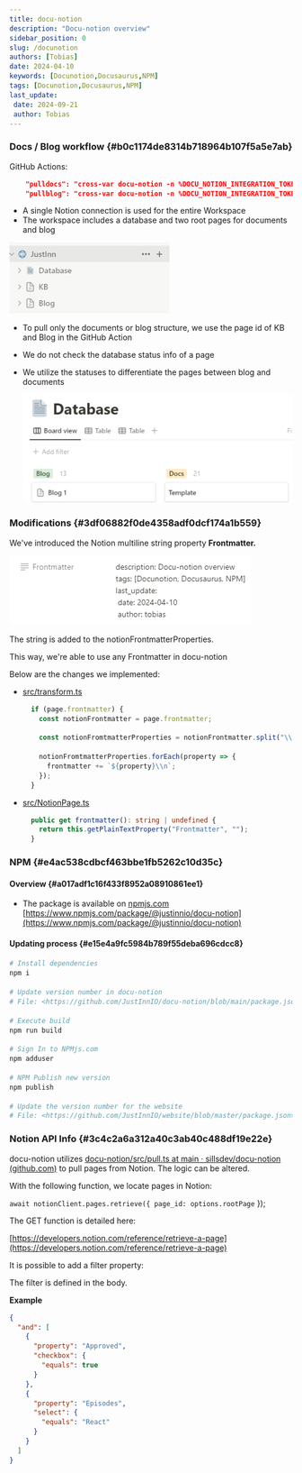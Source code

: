 ```yaml
---
title: docu-notion
description: "Docu-notion overview"
sidebar_position: 0
slug: /docunotion
authors: [Tobias]
date: 2024-04-10
keywords: [Docunotion,Docusaurus,NPM]
tags: [Docunotion,Docusaurus,NPM]
last_update: 
 date: 2024-09-21
 author: Tobias
---
```




### Docs / Blog workflow {#b0c1174de8314b718964b107f5a5e7ab}


GitHub Actions:


```json
    "pulldocs": "cross-var docu-notion -n %DOCU_NOTION_INTEGRATION_TOKEN% -r %DOCU_NOTION_DOCS_PAGE% -t \\"*\\" -m \\"./docs\\"",
    "pullblog": "cross-var docu-notion -n %DOCU_NOTION_INTEGRATION_TOKEN% -r %DOCU_NOTION_BLOG_PAGE% -t \\"*\\" -m \\"./blog\\""

```

- A single Notion connection is used for the entire Workspace
- The workspace includes a database and two root pages for documents and blog

![](./docunotion.f5d0d135-e5c6-4b33-9875-af2824d8eed9.png)


- To pull only the documents or blog structure, we use the page id of KB and Blog in the GitHub Action
- We do not check the database status info of a page
- We utilize the statuses to differentiate the pages between blog and documents

	![](./docunotion.ae1fcf7c-361a-4833-91c7-2909130eb474.png)




### Modifications {#3df06882f0de4358adf0dcf174a1b559}


We've introduced the Notion multiline string property **Frontmatter.**


![](./docunotion.86f7af60-1750-41ed-9640-0720c5839f69.png)


The string is added to the notionFrontmatterProperties.


This way, we're able to use any Frontmatter in docu-notion


Below are the changes we implemented:

- [src/transform.ts](https://github.com/sillsdev/docu-notion/compare/main...JustInnIO:docu-notion:main#diff-adb065f7ea26f7f005649ad48bcbf0534bc860c701bb4e19c3917b125f4e2f20)

	```typescript
	  if (page.frontmatter) {
	    const notionFrontmatter = page.frontmatter;
	
	    const notionFromtmatterProperties = notionFrontmatter.split("\\n");
	
	    notionFromtmatterProperties.forEach(property => {
	      frontmatter += `${property}\\n`;
	    });
	  }
	
	```

- [src/NotionPage.ts](https://github.com/sillsdev/docu-notion/compare/main...JustInnIO:docu-notion:main#diff-240264b397a110805a81bbfc81e6fabc2ff9702703ffdf0c6d1af84edbb05622)

	```typescript
	  public get frontmatter(): string | undefined {
	    return this.getPlainTextProperty("Frontmatter", "");
	  }
	
	```


### NPM {#e4ac538cdbcf463bbe1fb5262c10d35c}


#### Overview {#a017adf1c16f433f8952a08910861ee1}

- The package is available on [npmjs.com](http://npmjs.com/) [https://www.npmjs.com/package/@justinnio/docu-notion](https://www.npmjs.com/package/@justinnio/docu-notion)

#### Updating process {#e15e4a9fc5984b789f55deba696cdcc8}


```powershell
# Install dependencies
npm i

# Update version number in docu-notion
# File: <https://github.com/JustInnIO/docu-notion/blob/main/package.json>

# Execute build
npm run build

# Sign In to NPMjs.com
npm adduser

# NPM Publish new version
npm publish

# Update the version number for the website
# File: <https://github.com/JustInnIO/website/blob/master/package.json>

```


### Notion API Info {#3c4c2a6a312a40c3ab40c488df19e22e}


docu-notion utilizes [docu-notion/src/pull.ts at main · sillsdev/docu-notion (github.com)](https://github.com/sillsdev/docu-notion/blob/main/src/pull.ts) to pull pages from Notion. The logic can be altered.


With the following function, we locate pages in Notion:


`await notionClient.pages.retrieve({ page_id: options.rootPage` });


The GET function is detailed here:


[https://developers.notion.com/reference/retrieve-a-page](https://developers.notion.com/reference/retrieve-a-page)


It is possible to add a filter property:


The filter is defined in the body.


**Example**


```json
{
  "and": [
    {
      "property": "Approved",
      "checkbox": {
        "equals": true
      }
    },
    {
      "property": "Episodes",
      "select": {
        "equals": "React"
      }
    }
  ]
}
```


